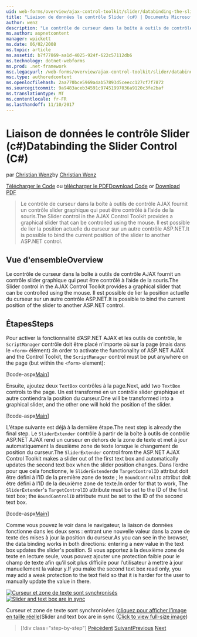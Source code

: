 ```yaml
---
uid: web-forms/overview/ajax-control-toolkit/slider/databinding-the-slider-control-cs
title: "Liaison de données le contrôle Slider (c#) | Documents Microsoft"
author: wenz
description: "Le contrôle de curseur dans la boîte à outils de contrôle AJAX fournit un contrôle slider graphique qui peut être contrôlé à l’aide de la souris. Il est possible de lier la position en cours..."
ms.author: aspnetcontent
manager: wpickett
ms.date: 06/02/2008
ms.topic: article
ms.assetid: b7f77869-aa1d-4025-924f-622c57112db6
ms.technology: dotnet-webforms
ms.prod: .net-framework
msc.legacyurl: /web-forms/overview/ajax-control-toolkit/slider/databinding-the-slider-control-cs
msc.type: authoredcontent
ms.openlocfilehash: 2aa770bce5969a4ab57893d5ceecc127cf7f7872
ms.sourcegitcommit: 9a9483aceb34591c97451997036a9120c3fe2baf
ms.translationtype: MT
ms.contentlocale: fr-FR
ms.lasthandoff: 11/10/2017
---
```

<a name="databinding-the-slider-control-c"></a><span data-ttu-id="18925-104">Liaison de données le contrôle Slider (c#)</span><span class="sxs-lookup"><span data-stu-id="18925-104">Databinding the Slider Control (C#)</span></span>
====================
<span data-ttu-id="18925-105">par [Christian Wenz](https://github.com/wenz)</span><span class="sxs-lookup"><span data-stu-id="18925-105">by [Christian Wenz](https://github.com/wenz)</span></span>

<span data-ttu-id="18925-106">[Télécharger le Code](http://download.microsoft.com/download/9/3/f/93f8daea-bebd-4821-833b-95205389c7d0/Slider0.cs.zip) ou [télécharger le PDF](http://download.microsoft.com/download/2/d/c/2dc10e34-6983-41d4-9c08-f78f5387d32b/slider0CS.pdf)</span><span class="sxs-lookup"><span data-stu-id="18925-106">[Download Code](http://download.microsoft.com/download/9/3/f/93f8daea-bebd-4821-833b-95205389c7d0/Slider0.cs.zip) or [Download PDF](http://download.microsoft.com/download/2/d/c/2dc10e34-6983-41d4-9c08-f78f5387d32b/slider0CS.pdf)</span></span>

> <span data-ttu-id="18925-107">Le contrôle de curseur dans la boîte à outils de contrôle AJAX fournit un contrôle slider graphique qui peut être contrôlé à l’aide de la souris.</span><span class="sxs-lookup"><span data-stu-id="18925-107">The Slider control in the AJAX Control Toolkit provides a graphical slider that can be controlled using the mouse.</span></span> <span data-ttu-id="18925-108">Il est possible de lier la position actuelle du curseur sur un autre contrôle ASP.NET.</span><span class="sxs-lookup"><span data-stu-id="18925-108">It is possible to bind the current position of the slider to another ASP.NET control.</span></span>


## <a name="overview"></a><span data-ttu-id="18925-109">Vue d'ensemble</span><span class="sxs-lookup"><span data-stu-id="18925-109">Overview</span></span>

<span data-ttu-id="18925-110">Le contrôle de curseur dans la boîte à outils de contrôle AJAX fournit un contrôle slider graphique qui peut être contrôlé à l’aide de la souris.</span><span class="sxs-lookup"><span data-stu-id="18925-110">The Slider control in the AJAX Control Toolkit provides a graphical slider that can be controlled using the mouse.</span></span> <span data-ttu-id="18925-111">Il est possible de lier la position actuelle du curseur sur un autre contrôle ASP.NET.</span><span class="sxs-lookup"><span data-stu-id="18925-111">It is possible to bind the current position of the slider to another ASP.NET control.</span></span>

## <a name="steps"></a><span data-ttu-id="18925-112">Étapes</span><span class="sxs-lookup"><span data-stu-id="18925-112">Steps</span></span>

<span data-ttu-id="18925-113">Pour activer la fonctionnalité d’ASP.NET AJAX et les outils de contrôle, le `ScriptManager` contrôle doit être placé n’importe où sur la page (mais dans le `<form>` élément) :</span><span class="sxs-lookup"><span data-stu-id="18925-113">In order to activate the functionality of ASP.NET AJAX and the Control Toolkit, the `ScriptManager` control must be put anywhere on the page (but within the `<form>` element):</span></span>

[!code-aspx[Main](databinding-the-slider-control-cs/samples/sample1.aspx)]

<span data-ttu-id="18925-114">Ensuite, ajoutez deux `TextBox` contrôles à la page.</span><span class="sxs-lookup"><span data-stu-id="18925-114">Next, add two `TextBox` controls to the page.</span></span> <span data-ttu-id="18925-115">Un est transformé en un contrôle slider graphique et autre contiendra la position du curseur.</span><span class="sxs-lookup"><span data-stu-id="18925-115">One will be transformed into a graphical slider, and the other one will hold the position of the slider.</span></span>

[!code-aspx[Main](databinding-the-slider-control-cs/samples/sample2.aspx)]

<span data-ttu-id="18925-116">L’étape suivante est déjà à la dernière étape.</span><span class="sxs-lookup"><span data-stu-id="18925-116">The next step is already the final step.</span></span> <span data-ttu-id="18925-117">Le `SliderExtender` contrôle à partir de la boîte à outils de contrôle ASP.NET AJAX rend un curseur en dehors de la zone de texte et met à jour automatiquement la deuxième zone de texte lorsque le changement de position du curseur.</span><span class="sxs-lookup"><span data-stu-id="18925-117">The `SliderExtender` control from the ASP.NET AJAX Control Toolkit makes a slider out of the first text box and automatically updates the second text box when the slider position changes.</span></span> <span data-ttu-id="18925-118">Dans l’ordre pour que cela fonctionne, le `SliderExtender`de `TargetControlID` attribut doit être défini à l’ID de la première zone de texte ; le `BoundControlID` attribut doit être défini à l’ID de la deuxième zone de texte.</span><span class="sxs-lookup"><span data-stu-id="18925-118">In order for that to work, The `SliderExtender`'s `TargetControlID` attribute must be set to the ID of the first text box; the `BoundControlID` attribute must be set to the ID of the second text box.</span></span>

[!code-aspx[Main](databinding-the-slider-control-cs/samples/sample3.aspx)]

<span data-ttu-id="18925-119">Comme vous pouvez le voir dans le navigateur, la liaison de données fonctionne dans les deux sens : entrant une nouvelle valeur dans la zone de texte des mises à jour la position du curseur.</span><span class="sxs-lookup"><span data-stu-id="18925-119">As you can see in the browser, the data binding works in both directions: entering a new value in the text box updates the slider's position.</span></span> <span data-ttu-id="18925-120">Si vous apportez à la deuxième zone de texte en lecture seule, vous pouvez ajouter une protection faible pour le champ de texte afin qu’il soit plus difficile pour l’utilisateur à mettre à jour manuellement la valeur y.</span><span class="sxs-lookup"><span data-stu-id="18925-120">If you make the second text box read only, you may add a weak protection to the text field so that it is harder for the user to manually update the value in there.</span></span>


<span data-ttu-id="18925-121">[![Curseur et zone de texte sont synchronisés](databinding-the-slider-control-cs/_static/image2.png)](databinding-the-slider-control-cs/_static/image1.png)</span><span class="sxs-lookup"><span data-stu-id="18925-121">[![Slider and text box are in sync](databinding-the-slider-control-cs/_static/image2.png)](databinding-the-slider-control-cs/_static/image1.png)</span></span>

<span data-ttu-id="18925-122">Curseur et zone de texte sont synchronisées ([cliquez pour afficher l’image en taille réelle](databinding-the-slider-control-cs/_static/image3.png))</span><span class="sxs-lookup"><span data-stu-id="18925-122">Slider and text box are in sync ([Click to view full-size image](databinding-the-slider-control-cs/_static/image3.png))</span></span>

>[!div class="step-by-step"]
<span data-ttu-id="18925-123">[Précédent](using-the-slider-control-with-auto-postback-cs.md)
[Suivant](using-the-slider-control-with-auto-postback-vb.md)</span><span class="sxs-lookup"><span data-stu-id="18925-123">[Previous](using-the-slider-control-with-auto-postback-cs.md)
[Next](using-the-slider-control-with-auto-postback-vb.md)</span></span>
